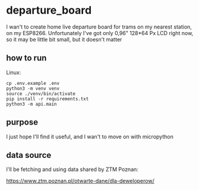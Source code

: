 # departure_board

I wan't to create home live departure board for trams on my nearest station, on my ESP8266. Unfortunately I've got only 0,96" 128*64 Px LCD right now, so it may be little bit small, but it doesn't matter

## how to run
Linux:
```
cp .env.example .env
python3 -m venv venv
source ./venv/bin/activate
pip install -r requirements.txt
python3 -m api.main
```

## purpose

I just hope I'll find it useful, and I wan't to move on with micropython

## data source

I'll be fetching and using data shared by ZTM Poznan: 

https://www.ztm.poznan.pl/otwarte-dane/dla-deweloperow/
